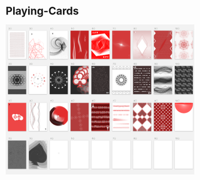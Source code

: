 # Playing-Cards

![1](https://github.com/wvdk/Playing-Cards/blob/master/Screen%20Shot%202017-12-03%20at%207.22.43%20AM.png)
